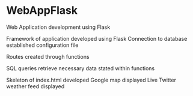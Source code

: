 # WebAppFlask

Web Application development using Flask
 
 Framework of application developed using Flask
  Connection to database established 
    configuration file
    
  Routes created through functions
  
  SQL queries retrieve necessary data
    stated within functions
    
  Skeleton of index.html developed
    Google map displayed
    Live Twitter weather feed displayed
   
  
  
